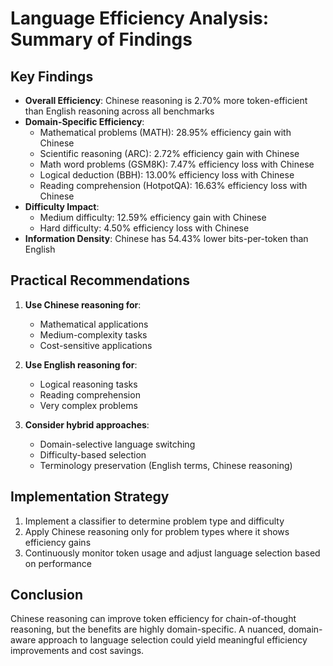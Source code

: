 # Language Efficiency Analysis: Summary of Findings

## Key Findings

- **Overall Efficiency**: Chinese reasoning is 2.70% more token-efficient than English reasoning across all benchmarks
- **Domain-Specific Efficiency**:
  - Mathematical problems (MATH): 28.95% efficiency gain with Chinese
  - Scientific reasoning (ARC): 2.72% efficiency gain with Chinese
  - Math word problems (GSM8K): 7.47% efficiency loss with Chinese
  - Logical deduction (BBH): 13.00% efficiency loss with Chinese
  - Reading comprehension (HotpotQA): 16.63% efficiency loss with Chinese
- **Difficulty Impact**:
  - Medium difficulty: 12.59% efficiency gain with Chinese
  - Hard difficulty: 4.50% efficiency loss with Chinese
- **Information Density**: Chinese has 54.43% lower bits-per-token than English

## Practical Recommendations

1. **Use Chinese reasoning for**:
   - Mathematical applications
   - Medium-complexity tasks
   - Cost-sensitive applications

2. **Use English reasoning for**:
   - Logical reasoning tasks
   - Reading comprehension
   - Very complex problems

3. **Consider hybrid approaches**:
   - Domain-selective language switching
   - Difficulty-based selection
   - Terminology preservation (English terms, Chinese reasoning)

## Implementation Strategy

1. Implement a classifier to determine problem type and difficulty
2. Apply Chinese reasoning only for problem types where it shows efficiency gains
3. Continuously monitor token usage and adjust language selection based on performance

## Conclusion

Chinese reasoning can improve token efficiency for chain-of-thought reasoning, but the benefits are highly domain-specific. A nuanced, domain-aware approach to language selection could yield meaningful efficiency improvements and cost savings.
